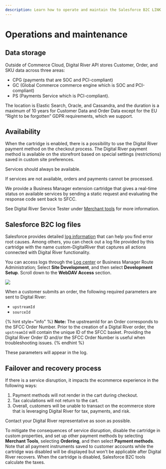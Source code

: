 ```yaml
---
description: Learn how to operate and maintain the Salesforce B2C LINK cartridge.
---
```


# Operations and maintenance

## Data storage <a href="#data-storage" id="data-storage"></a>

Outside of Commerce Cloud, Digital River API stores Customer, Order, and SKU data across three areas:

* CPG (payments that are SOC and PCI-compliant)
* GC (Global Commerce commerce engine which is SOC and PCI-compliant)
* PS (Payments Service which is PCI-compliant).

The location is Elastic Search, Oracle, and Cassandra, and the duration is a maximum of 10 years for Customer Data and Order Data except for the EU “Right to be forgotten” GDPR requirements, which we support.

## Availability <a href="#availability" id="availability"></a>

When the cartridge is enabled, there is a possibility to use the Digital River payment method on the checkout process. The Digital River payment method is available on the storefront based on special settings (restrictions) saved in custom site preferences.

Services should always be available.

If services are not available, orders and payments cannot be processed.

We provide a Business Manager extension cartridge that gives a real-time status on available services by sending a static request and evaluating the response code sent back to SFCC.

See Digital River Service Tester under [Merchant tools](user-guide.md#merchant-tools) for more information.

## Salesforce B2C log files <a href="#failover-and-recovery-process" id="failover-and-recovery-process"></a>

Salesforce provides detailed [log information](https://documentation.b2c.commercecloud.salesforce.com/DOC4/index.jsp?topic=%2Fcom.demandware.dochelp%2Fcontent%2Fb2c\_commerce%2Ftopics%2Fsite\_development%2Fb2c\_log\_files\_overview.html\&resultof=%22%4c%6f%67%73%22%20%22%6c%6f%67%22%20) that can help you find error root causes. Among others, you can check out a log file provided by this cartridge with the name custom-DigitalRiver that captures all actions connected with Digital River functionality.

You can access logs through the [Log center](https://documentation.b2c.commercecloud.salesforce.com/DOC4/index.jsp?topic=%2Fcom.demandware.dochelp%2Fcontent%2Fb2c\_commerce%2Ftopics%2Fsite\_development%2Fb2c\_log\_center.html\&resultof=%22%4c%6f%67%22%20%22%6c%6f%67%22%20%22%63%65%6e%74%65%72%22%20) or Business Manager Route Administration; Select **Site Development**, and then select **Development Setup**. Scroll down to the **WebDAV Access** section.

![](.gitbook/assets/P28STO\~1.PNG)

When a customer submits an order, the following required parameters are sent to Digital River:

* `upstreamId`
* `sourceId`

{% hint style="info" %}
**Note:** The upstreamId for an Order corresponds to the SFCC Order Number. Prior to the creation of a Digital River order, the `upstreamId` will contain the unique ID of the SFCC basket. Providing the Digital River Order ID and/or the SFCC Order Number is useful when troubleshooting issues.
{% endhint %}

These parameters will appear in the log.

## Failover and recovery process

If there is a service disruption, it impacts the ecommerce experience in the following ways:

1. Payment methods will not render in the cart during checkout.
2. Tax calculations will not return to the cart.
3. Overall, customers will be unable to transact on the ecommerce store that is leveraging Digital River for tax, payments, and risk.

Contact your Digital River representative as soon as possible.

To mitigate the consequences of service disruption, disable the cartridge in custom properties, and set up other payment methods by selecting **Merchant Tools**, selecting **Ordering**, and then select **Payment methods**. Note that all payment instruments saved to customer accounts while the cartridge was disabled will be displayed but won’t be applicable after Digital River recovers. When the cartridge is disabled, Salesforce B2C tools calculate the taxes.
